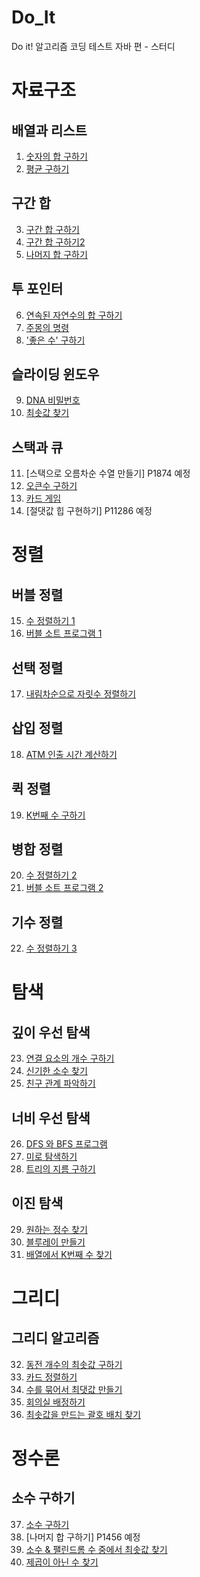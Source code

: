 # Do_It
Do it! 알고리즘 코딩 테스트 자바 편 - 스터디


# 자료구조
## 배열과 리스트
1. [숫자의 합 구하기](https://github.com/caoyu-dev/Do_It/blob/master/src/Do_It/P11720.java)
2. [평균 구하기](https://github.com/caoyu-dev/Do_It/blob/master/src/Do_It/P1546.java)

## 구간 합
3. [구간 합 구하기](https://github.com/caoyu-dev/Do_It/blob/master/src/Do_It/P11659.java)
4. [구간 합 구하기2](https://github.com/caoyu-dev/Do_It/blob/master/src/Do_It/P11660.java)
5. [나머지 합 구하기](https://github.com/caoyu-dev/Do_It/blob/master/src/Do_It/P10986.java)

## 투 포인터
6. [연속된 자연수의 합 구하기](https://github.com/caoyu-dev/Do_It/blob/master/src/Do_It/P2018.java)
7. [주몽의 명령](https://github.com/caoyu-dev/Do_It/blob/master/src/Do_It/P1940.java)
8. ['좋은 수' 구하기](https://github.com/caoyu-dev/Do_It/blob/master/src/Do_It/P1253.java)

## 슬라이딩 윈도우
9. [DNA 비밀번호](https://github.com/caoyu-dev/Do_It/blob/master/src/Do_It/P12891.java)
10. [최솟값 찾기](https://github.com/caoyu-dev/Do_It/blob/master/src/Do_It/P11003.java)

## 스택과 큐
11. [스택으로 오름차순 수열 만들기] P1874 예정
12. [오큰수 구하기](https://github.com/caoyu-dev/Do_It/blob/master/src/Do_It/P17298.java)
13. [카드 게임](https://github.com/caoyu-dev/Do_It/blob/master/src/Do_It/P2164.java)
14. [절댓값 힙 구현하기] P11286 예정


# 정렬
## 버블 정렬
15. [수 정렬하기 1](https://github.com/caoyu-dev/Do_It/blob/master/src/Do_It/P2750.java)
16. [버블 소트 프로그램 1](https://github.com/caoyu-dev/Do_It/blob/master/src/Do_It/P1377.java)

## 선택 정렬
17. [내림차순으로 자릿수 정렬하기](https://github.com/caoyu-dev/Do_It/blob/master/src/Do_It/P1427.java)

## 삽입 정렬
18. [ATM 인출 시간 계산하기](https://github.com/caoyu-dev/Do_It/blob/master/src/Do_It/P11399.java)

## 퀵 정렬
19. [K번째 수 구하기](https://github.com/caoyu-dev/Do_It/blob/master/src/Do_It/P11004.java) 

## 병합 정렬
20. [수 정렬하기 2](https://github.com/caoyu-dev/Do_It/blob/master/src/Do_It/P2751.java)
21. [버블 소트 프로그램 2](https://github.com/caoyu-dev/Do_It/blob/master/src/Do_It/P1517.java)

## 기수 정렬
22. [수 정렬하기 3](https://github.com/caoyu-dev/Do_It/blob/master/src/Do_It/P10989.java)


# 탐색
## 깊이 우선 탐색
23. [연결 요소의 개수 구하기](https://github.com/caoyu-dev/Do_It/blob/master/src/Do_It/P11724.java)
24. [신기한 소수 찾기](https://github.com/caoyu-dev/Do_It/blob/master/src/Do_It/P2023.java)
25. [친구 관계 파악하기](https://github.com/caoyu-dev/Do_It/blob/master/src/Do_It/P13023.java)

## 너비 우선 탐색
26. [DFS 와 BFS 프로그램](https://github.com/caoyu-dev/Do_It/blob/master/src/Do_It/P1206_pre.java)
27. [미로 탐색하기](https://github.com/caoyu-dev/Do_It/blob/master/src/Do_It/P2178.java)
28. [트리의 지름 구하기](https://github.com/caoyu-dev/Do_It/blob/master/src/Do_It/P1167.java)

## 이진 탐색
29. [원하는 정수 찾기](https://github.com/caoyu-dev/Do_It/blob/master/src/Do_It/P1920.java)
30. [블루레이 만들기](https://github.com/caoyu-dev/Do_It/blob/master/src/Do_It/P2343.java)
31. [배열에서 K번째 수 찾기](https://github.com/caoyu-dev/Do_It/blob/master/src/Do_It/P1300.java)


# 그리디
## 그리디 알고리즘
32. [동전 개수의 최솟값 구하기](https://github.com/caoyu-dev/Do_It/blob/master/src/Do_It/P11047.java)
33. [카드 정렬하기](https://github.com/caoyu-dev/Do_It/blob/master/src/Do_It/P1715.java)
34. [수를 묶어서 최댓값 만들기](https://github.com/caoyu-dev/Do_It/blob/master/src/Do_It/P1744.java)
35. [회의실 배정하기](https://github.com/caoyu-dev/Do_It/blob/master/src/Do_It/P1931.java)
36. [최솟값을 만드는 괄호 배치 찾기](https://github.com/caoyu-dev/Do_It/blob/master/src/Do_It/P1541.java)


# 정수론
## 소수 구하기
37. [소수 구하기](https://github.com/caoyu-dev/Do_It/blob/master/src/Do_It/P1929.java)
38. [나머지 합 구하기] P1456 예정
39. [소수 & 팰린드롬 수 중에서 최솟값 찾기](https://github.com/caoyu-dev/Do_It/blob/master/src/Do_It/P1747.java)
40. [제곱이 아닌 수 찾기](https://github.com/caoyu-dev/Do_It/blob/master/src/Do_It/P1016.java)